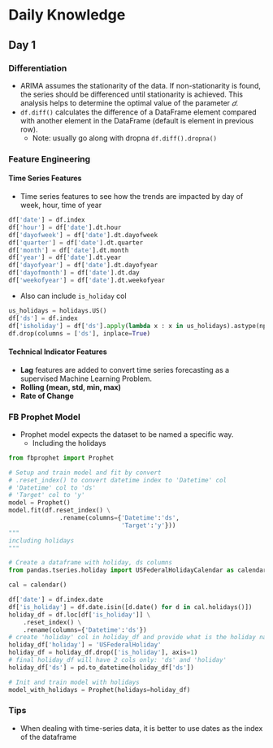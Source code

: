 # Daily Knowledge

## Day 1
### Differentiation 
- ARIMA assumes the stationarity of the data. If non-stationarity is found, the series should be differenced until stationarity is achieved. This analysis helps to determine the optimal value of the parameter  $𝑑$.
- `df.diff()` calculates the difference of a DataFrame element compared with another element in the DataFrame (default is element in previous row).
    - Note: usually go along with dropna `df.diff().dropna()`
### Feature Engineering
#### Time Series Features
- Time series features to see how the trends are impacted by day of week, hour, time of year
```Python
df['date'] = df.index
df['hour'] = df['date'].dt.hour
df['dayofweek'] = df['date'].dt.dayofweek
df['quarter'] = df['date'].dt.quarter
df['month'] = df['date'].dt.month
df['year'] = df['date'].dt.year
df['dayofyear'] = df['date'].dt.dayofyear
df['dayofmonth'] = df['date'].dt.day
df['weekofyear'] = df['date'].dt.weekofyear
```
- Also can include `is_holiday` col
```Python
us_holidays = holidays.US()
df['ds'] = df.index
df['isholiday'] = df['ds'].apply(lambda x : x in us_holidays).astype(np.int32)
df.drop(columns = ['ds'], inplace=True)
```
#### Technical Indicator Features
- **Lag** features are added to convert time series forecasting as a supervised Machine Learning Problem.
- **Rolling (mean, std, min, max)**
- **Rate of Change**
### FB Prophet Model
- Prophet model expects the dataset to be named a specific way.
    - Including the holidays
```Python
from fbprophet import Prophet

# Setup and train model and fit by convert 
# .reset_index() to convert datetime index to 'Datetime' col
# 'Datetime' col to 'ds'
# 'Target' col to 'y'
model = Prophet()
model.fit(df.reset_index() \
              .rename(columns={'Datetime':'ds',
                               'Target':'y'}))
"""
including holidays
"""

# Create a dataframe with holiday, ds columns
from pandas.tseries.holiday import USFederalHolidayCalendar as calendar

cal = calendar()

df['date'] = df.index.date
df['is_holiday'] = df.date.isin([d.date() for d in cal.holidays()])
holiday_df = df.loc[df['is_holiday']] \
    .reset_index() \
    .rename(columns={'Datetime':'ds'})
# create 'holiday' col in holiday_df and provide what is the holiday name
holiday_df['holiday'] = 'USFederalHoliday'
holiday_df = holiday_df.drop(['is_holiday'], axis=1)
# final holiday_df will have 2 cols only: 'ds' and 'holiday'
holiday_df['ds'] = pd.to_datetime(holiday_df['ds'])

# Init and train model with holidays
model_with_holidays = Prophet(holidays=holiday_df)
```
### Tips

- When dealing with time-series data, it is better to use dates as the index of the dataframe
